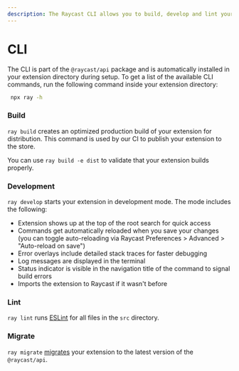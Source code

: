 ```yaml
---
description: The Raycast CLI allows you to build, develop and lint your extension.
---
```


# CLI

The CLI is part of the `@raycast/api` package and is automatically installed in your extension directory during setup. To get a list of the available CLI commands, run the following command inside your extension directory:

```bash
 npx ray -h
```

### Build

`ray build` creates an optimized production build of your extension for distribution. This command is used by our CI to publish your extension to the store.

You can use `ray build -e dist` to validate that your extension builds properly.

### Development

`ray develop` starts your extension in development mode. The mode includes the following:

- Extension shows up at the top of the root search for quick access
- Commands get automatically reloaded when you save your changes (you can toggle auto-reloading via Raycast Preferences > Advanced > "Auto-reload on save")
- Error overlays include detailed stack traces for faster debugging
- Log messages are displayed in the terminal
- Status indicator is visible in the navigation title of the command to signal build errors
- Imports the extension to Raycast if it wasn't before

### Lint

`ray lint` runs [ESLint](http://eslint.org) for all files in the `src` directory.

### Migrate

`ray migrate` [migrates](../migration/README.md) your extension to the latest version of the `@raycast/api`.
